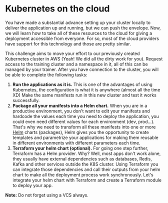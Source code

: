 # Kubernetes on the cloud

You have made a substantial advance setting up your cluster locally to deliver the application up and running, but we can push the envelope. Now, we will learn how to take all of these resources to the cloud for giving a deployment accessible from everyone. For so, most of the cloud providers have support for this technology and those are pretty similar.

This challenge aims to move your effort to our previously created Kubernetes cluster in AWS (Yeah! We did all the dirty work for you). Request access to the training cluster and a namespace in it, all of this can be managed by your trainer. After you have connection to the cluster, you will be able to complete the following tasks:

1. **Run the applications as it is.** This is one of the advantages of using Kubernetes, the configuration is what it is anywhere (almost all the time XD) Make the same manifests run in this new cluster and test it works successfully.
2. **Package all your manifests into a Helm chart.** When you are in a productive environment, you don't want to edit your manifests and hardcode the values each time you need to deploy the application, you could even need different values for each environment (dev, prod...). That's why we need to transform all these manifests into one or more [Helm](https://helm.sh/docs/) charts (packages), Helm gives you the opportunity to create templates and parametrize your applications for making them reusable in different environments with different parameters each time.
3. **Terraform your helm chart (optional).** For going one step further, Terraform has a Helm provider. Why? Well, most apps don't work alone, they usually have external dependencies such as databases, Redis, Kafka and other services outside the K8S cluster. Using Terraform you can integrate those dependencies and call their outputs from your helm chart to make all the deployment process work synchronously. Let's integrate your helm chart with Terraform and create a Terraform module to deploy your app.

**Note:** Do not forget using a VCS always.
